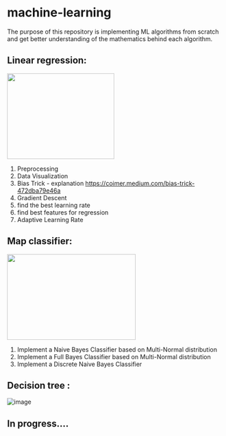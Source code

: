 # machine-learning

The purpose of this repository is  implementing ML algorithms from scratch and get better understanding of the mathematics behind each algorithm.

## Linear regression:
<img src="https://user-images.githubusercontent.com/70089477/115104659-a2b03380-9f62-11eb-8f9a-fc9b6a3d375b.png" width="250" height="200">

1)  Preprocessing
2)  Data Visualization
3)  Bias Trick - explanation https://coimer.medium.com/bias-trick-472dba79e46a
4)  Gradient Descent
5)  find the best learning rate
6)  find best features for regression
7)  Adaptive Learning Rate

## Map classifier:
<img src="https://cdn-images-1.medium.com/max/600/1*aFhOj7TdBIZir4keHMgHOw.png" width="300" height="200">

1)  Implement a Naive Bayes Classifier based on Multi-Normal distribution
2)  Implement a Full Bayes Classifier based on Multi-Normal distribution
3)  Implement a Discrete Naive Bayes Classifier





## Decision tree :
![image](https://user-images.githubusercontent.com/70089477/115104644-91672700-9f62-11eb-8d3a-c8ca88b50ea5.png)

## In progress....


